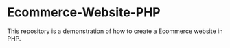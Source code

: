 # Ecommerce-Website-PHP
This repository is a demonstration of how to create a Ecommerce website in PHP.
